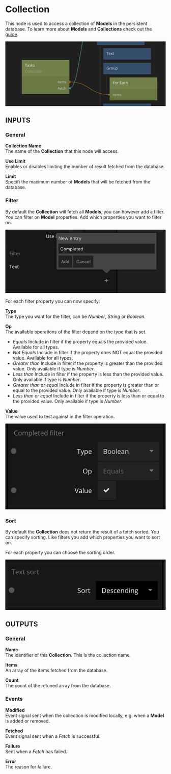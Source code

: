 # Collection

This node is used to access a collection of **Models** in the persistent database. To learn more about **Models** and **Collections** check out the [guide](/guides/models-and-collections.md).

![](collection.png ':class=img-size-m')

## INPUTS

### General

**Collection Name**  
The name of the **Collection** that this node will access.

**Use Limit**  
Enables or disables limiting the number of result fetched from the database.

**Limit**  
Specift the maximum number of **Models** that will be fetched from the database.

### Filter

By default the **Collection** will fetch all **Models**, you can however add a filter. You can filter on **Model** properties. Add which properties you want to filter on.

![](collection-filter.png ':class=img-size-m')

For each filter property you can now specify:

**Type**  
The type you want for the filter, can be _Number_, _String_ or _Boolean_.

**Op**  
The available operations of the filter depend on the type that is set.

- _Equals_ Include in filter if the property equals the provided value. Available for all types.
- _Not Equals_ Include in filter if the property does NOT equal the provided value. Available for all types.
- _Greater than_ Include in filter if the property is greater than the provided value. Only available if type is _Number_.
- _Less than_ Include in filter if the property is less than the provided value. Only available if type is _Number_.
- _Greater than or equal_ Include in filter if the property is greater than or equal to the provided value. Only available if type is _Number_.
- _Less than or equal_ Include in filter if the property is less than or equal to the provided value. Only available if type is _Number_.

**Value**  
The value used to test against in the filter operation.

![](collection-filter-2.png ':class=img-size-m')

### Sort

By default the **Collection** does not return the result of a fetch sorted. You can specify sorting. Like filters you add which properties you want to sort on.

For each property you can choose the sorting order.

![](collection-sort.png ':class=img-size-m')

## OUTPUTS

### General

**Name**  
The identifier of this **Collection**. This is the collection name.

**Items**  
An array of the items fetched from the database.

**Count**  
The count of the retuned array from the database.

### Events

**Modified**  
Event signal sent when the collection is modified locally, e.g. when a **Model** is added or removed.

**Fetched**  
Event signal sent when a _Fetch_ is successful.

**Failure**  
Sent when a _Fetch_ has failed.

**Error**  
The reason for failure.
